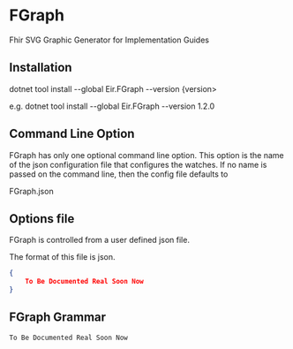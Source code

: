 # FGraph

Fhir SVG Graphic Generator for Implementation Guides

## Installation

dotnet tool install --global Eir.FGraph --version {version>

e.g. dotnet tool install --global Eir.FGraph --version 1.2.0


## Command Line Option

FGraph has only one optional command line option. This option is the name of the 
json configuration file that configures the watches.
If no name is passed on the command line, then the config file defaults to

FGraph.json

## Options file

FGraph is controlled from a user defined json file. 

The format of this file is json.

```json
{
	To Be Documented Real Soon Now
}
```

## FGraph Grammar

	To Be Documented Real Soon Now
